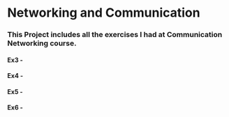 # Networking and Communication 

### This Project includes all the exercises I had at Communication Networking  course.

#### Ex3 - 
#### Ex4 - 
#### Ex5 - 
#### Ex6 - 


 
